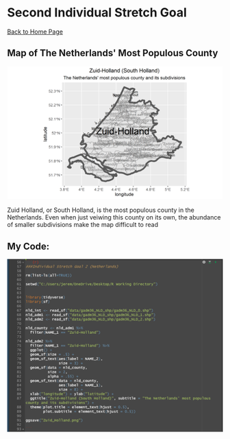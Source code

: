 # Second Individual Stretch Goal

[Back to Home Page](https://jeremy-swack.github.io/wicked-problems/)

## Map of The Netherlands' Most Populous County

![](Zuid_Holland.png)

Zuid Holland, or South Holland, is the most populous county in the Netherlands. Even when just veiwing this county on its own, the abundance of smaller subdivisions make the map difficult to read

## My Code:

![](zuid_hollan_CODE.png)
